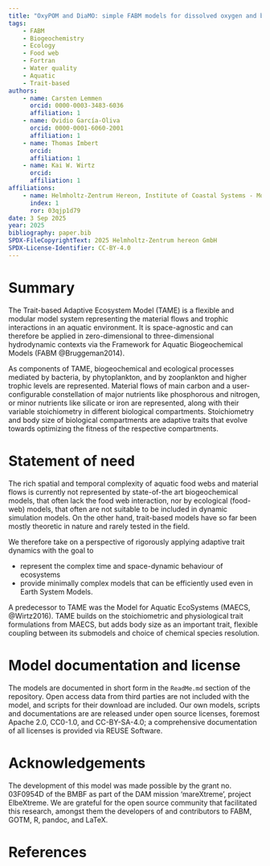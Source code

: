 ```yaml
---
title: "OxyPOM and DiaMO: simple FABM models for dissolved oxygen and biogeochemistry"
tags:
    - FABM
    - Biogeochemistry
    - Ecology
    - Food web
    - Fortran
    - Water quality
    - Aquatic
    - Trait-based
authors:
    - name: Carsten Lemmen
      orcid: 0000-0003-3483-6036
      affiliation: 1
    - name: Ovidio García-Oliva
      orcid: 0000-0001-6060-2001
      affiliation: 1
    - name: Thomas Imbert
      orcid:
      affiliation: 1
    - name: Kai W. Wirtz
      orcid:
      affiliation: 1
affiliations:
    - name: Helmholtz-Zentrum Hereon, Institute of Coastal Systems - Modeling and Analysis, Germany, ovidio.garcia@hereon.de
      index: 1
      ror: 03qjp1d79
date: 3 Sep 2025
year: 2025
bibliography: paper.bib
SPDX-FileCopyrightText: 2025 Helmholtz-Zentrum hereon GmbH
SPDX-License-Identifier: CC-BY-4.0
---
```


# Summary

The Trait-based Adaptive Ecosystem Model (TAME) is a flexible and modular model system representing the material flows and trophic interactions in an aquatic environment.  It is space-agnostic and can therefore be applied in zero-dimensional to three-dimensional hydrodynamic contexts via the Framework for Aquatic Biogeochemical Models (FABM @Bruggeman2014).

As components of TAME, biogeochemical and ecological processes mediated by bacteria, by phytoplankton, and by zooplankton and higher trophic levels are represented.  Material flows of main carbon and a user-configurable constellation of major nutrients like phosphorous and nitrogen, or minor nutrients like silicate or iron are represented, along with their variable stoichiometry in different biological compartments.
Stoichiometry and body size of biological compartments are adaptive traits that evolve towards optimizing the fitness of the respective compartments.

# Statement of need

The rich spatial and temporal complexity of aquatic food webs and material flows is currently not represented by state-of-the art biogeochemical models, that often lack the food web interaction, nor by ecological (food-web) models, that often are not suitable to be included in dynamic simulation models.  On the other hand, trait-based models have so far been mostly theoretic in nature and rarely tested in the field.

We therefore take on a perspective of rigorously applying adaptive trait dynamics with the goal to
* represent the complex time and space-dynamic behaviour of ecosystems
* provide minimally complex models that can be efficiently used even in Earth System Models.

A predecessor to TAME was the Model for Aquatic EcoSystems (MAECS, @Wirtz2016).  TAME builds on the stoichiometric and physiological trait formulations from MAECS, but adds body size as an important trait, flexible coupling between its submodels and choice of chemical species resolution.


# Model documentation and license

The models are documented in short form in the `ReadMe.md` section of the repository.
Open access data from third parties are not included with the model, and scripts for their download are included.
Our own models, scripts and documentations are are released under open source licenses, foremost Apache 2.0, CC0-1.0, and CC-BY-SA-4.0; a comprehensive documentation of all licenses is provided via REUSE Software.

# Acknowledgements

The development of this model was made possible by the grant no. 03F0954D of the BMBF as part of the DAM mission ‘mareXtreme’, project ElbeXtreme. We are grateful for the open source community that facilitated this research, amongst them the developers of and contributors to FABM, GOTM, R, pandoc, and LaTeX.

# References
